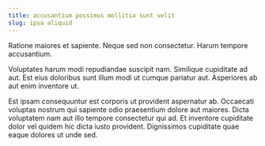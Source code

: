 ```yaml
---
title: accusantium possimus mollitia sunt velit
slug: ipsa aliquid
---
```


Ratione maiores et sapiente. Neque sed non consectetur. Harum tempore accusantium.

Voluptates harum modi repudiandae suscipit nam. Similique cupiditate ad aut. Est eius doloribus sunt illum modi ut cumque pariatur aut. Asperiores ab aut enim inventore ut.

Est ipsam consequuntur est corporis ut provident aspernatur ab. Occaecati voluptas nostrum qui sapiente odio praesentium dolore aut maiores. Dicta voluptatem nam aut illo tempore consectetur qui ad. Et inventore cupiditate dolor vel quidem hic dicta iusto provident. Dignissimos cupiditate quae eaque dolores ut unde sed.
